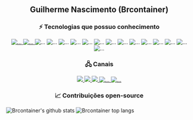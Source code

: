 <h2 align="center">Guilherme Nascimento (Brcontainer)</h2>

<h3 align="center">⚡ Tecnologias que possuo conhecimento</h3>

<p align="center">
  <a href="https://inphinit.github.io/" target="_blank">
    <img src="https://img.shields.io/badge/-Inphinit-4FC08D?style=for-the-badge&logoColor=FFF&logo=php" alt="...">
  </a>
  <a href="https://victory-css.github.io/" target="_blank">
    <img src="https://img.shields.io/badge/-Victoy.css-1572B6?style=for-the-badge&logoColor=FFF&logo=css3" alt="...">
  </a>
  <img src="https://img.shields.io/badge/-HTML5-E96228?style=for-the-badge&logoColor=FFF&logo=html5" alt="...">
  <img src="https://img.shields.io/badge/-CSS3-1572B6?style=for-the-badge&logoColor=FFF&logo=css3" alt="...">
  <img src="https://img.shields.io/badge/-JavaScript-F2BF22?style=for-the-badge&logoColor=FFF&logo=javascript" alt="...">
  <img src="https://img.shields.io/badge/-PHP-777BB4?style=for-the-badge&logoColor=FFF&logo=php" alt="...">
  <img src="https://img.shields.io/badge/-Laravel-FF2D20?style=for-the-badge&logoColor=FFF&logo=Laravel" alt="...">
  <img src="https://img.shields.io/badge/-C++-00599C?style=for-the-badge&logoColor=FFF&logo=C%2B%2B" alt="...">
  <img src="https://img.shields.io/badge/-Qt-41CD52?style=for-the-badge&logoColor=FFF&logo=Qt" alt="...">
  <img src="https://img.shields.io/badge/-Python-3776AB?style=for-the-badge&logoColor=FFF&logo=Python" alt="...">
  <img src="https://img.shields.io/badge/-C%20Sharp-239120?style=for-the-badge&logoColor=FFF&logo=C%20Sharp" alt="...">
  <img src="https://img.shields.io/badge/-PostgreSQL-336791?style=for-the-badge&logoColor=FFF&logo=PostgreSQL" alt="...">
  <img src="https://img.shields.io/badge/-Android-3DDC84?style=for-the-badge&logoColor=FFF&logo=Android" alt="...">
  <img src="https://img.shields.io/badge/-Java-007396?style=for-the-badge&logoColor=FFF&logo=Java" alt="...">
  <img src="https://img.shields.io/badge/-Angular-DD0031?style=for-the-badge&logoColor=FFF&logo=Angular" alt="...">
  <img src="https://img.shields.io/badge/-Vue.js-4FC08D?style=for-the-badge&logoColor=FFF&logo=Vue.js" alt="...">
</p>

<h3 align="center">🖧 Canais</h3>

<p align="center">
  <a href="https://www.linkedin.com/in/javascript-css-html-fullstack/" target="_blank">
    <img src="https://img.shields.io/badge/-Linkedin-0077B5?style=for-the-badge&logo=Linkedin&logoColor=white&link=https://www.linkedin.com/in/javascript-css-html-fullstack/">
  </a>
  <a href="https://github.com/brcontainer" target="_blank">
    <img src="https://img.shields.io/badge/-Github-000?style=for-the-badge&logo=Github&logoColor=white&link=https://github.com/brcontainer">
  </a>
  <a href="https://twitter.com/brcontainer" target="_blank">
    <img src="https://img.shields.io/badge/-Twitter-1ca0f1?style=for-the-badge&labelColor=1ca0f1&logo=twitter&logoColor=white&link=https://twitter.com/brcontainer">
  </a>
  <a href="https://www.facebook.com/fullstack.webdeveloper" target="_blank">
    <img src="https://img.shields.io/badge/-Facebook-1877F2?style=for-the-badge&logoColor=FFF&logo=Facebook" alt="...">
  </a>
  <a href="https://pt.stackoverflow.com/users/3635/guilherme-nascimento" target="_blank">
    <img src="https://img.shields.io/badge/-Stack%20Overflow-FE7A16?style=for-the-badge&logoColor=FFF&logo=Stack%20Overflow" alt="...">
  </a>
</p>

<h3 align="center">📈 Contribuições open-source</h3>

![Brcontainer's github stats](https://github-readme-stats.vercel.app/api?username=brcontainer&show_icons=true&theme=buefy)
![Brcontainer top langs](https://github-readme-stats.vercel.app/api/top-langs/?username=brcontainer&layout=compact&theme=buefy)

<!--
**brcontainer/brcontainer** is a ✨ _special_ ✨ repository because its `README.md` (this file) appears on your GitHub profile.

Here are some ideas to get you started:

- 🔭 I’m currently working on ...
- 🌱 I’m currently learning ...
- 👯 I’m looking to collaborate on ...
- 🤔 I’m looking for help with ...
- 💬 Ask me about ...
- 📫 How to reach me: ...
- 😄 Pronouns: ...
- ⚡ Fun fact: ...
-->
